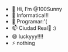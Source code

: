 - 👋 Hi, I’m @100Sunny
- 👀 Informatica!!!
- 🌱 Programar:'(
- 📫 Ciudad Real💞️  :) 
- 😄 luckyyy!!!! 
- ⚡ nothing 

<!---
100Sunny/100Sunny is a ✨ special ✨ repository because its `README.md` (this file) appears on your GitHub profile.
You can click the Preview link to take a look at your changes.
--->
